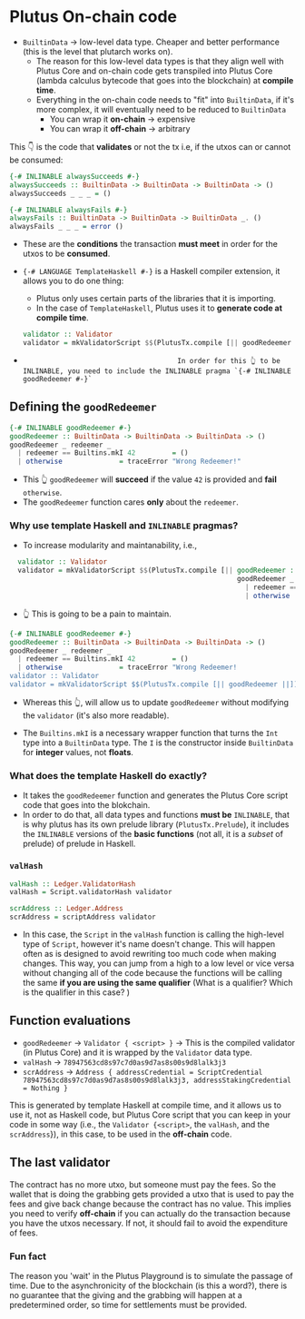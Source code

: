 # Plutus On-chain code

- `BuiltinData` -> low-level data type. Cheaper and better performance (this is the level that plutarch works on).
    - The reason for this low-level data types is that they align well with Plutus Core and on-chain code gets transpiled into Plutus Core (lambda calculus bytecode that goes into the blockchain) at **compile time**.
    - Everything in the on-chain code needs to "fit" into `BuiltinData`, if it's more complex, it will eventually need to be reduced to `BuiltinData` 
        - You can wrap it **on-chain** -> expensive
        - You can wrap it **off-chain** -> arbitrary

This 👇 is the code that **validates** or not the tx i.e, if the utxos can or cannot be consumed:

```Haskell
{-# INLINABLE alwaysSucceeds #-}
alwaysSucceeds :: BuiltinData -> BuiltinData -> BuiltinData -> ()
alwaysSucceeds _ _ _ = ()

{-# INLINABLE alwaysFails #-}
alwaysFails :: BuiltinData -> BuiltinData -> BuiltinData _. ()
alwaysFails _ _ _ = error ()
```

- These are the **conditions** the transaction **must meet** in order for the utxos to be **consumed**. 


- `{-# LANGUAGE TemplateHaskell #-}` is a Haskell compiler extension, it allows you to do one thing: 
    - Plutus only uses certain parts of the libraries that it is importing. 
    - In the case of `TemplateHaskell`, Plutus uses it to **generate code at compile time**. 

    ```Haskell
    validator :: Validator
    validator = mkValidatorScript $$(PlutusTx.compile [|| goodRedeemer ||])
    ```
-                                           In order for this 👆 to be INLINABLE, you need to include the INLINABLE pragma `{-# INLINABLE goodRedeemer #-}`

## Defining the `goodRedeemer`
```Haskell
{-# INLINABLE goodRedeemer #-}
goodRedeemer :: BuiltinData -> BuiltinData -> BuiltinData -> ()
goodRedeemer _ redeemer _ 
  | redeemer == Builtins.mkI 42         = ()
  | otherwise              = traceError "Wrong Redeemer!"

```
- This 👆 `goodRedeemer` will **succeed** if the value `42` is provided and **fail** `otherwise`. 
- The `goodRedeemer` function cares **only** about the `redeemer`.

### Why use template Haskell and `INLINABLE` pragmas? 

- To increase modularity and maintanability, i.e.,
```Haskell
  validator :: Validator
  validator = mkValidatorScript $$(PlutusTx.compile [|| goodRedeemer :: BuiltinData -> BuiltinData -> BuiltinData -> ()
                                                        goodRedeemer _ redeemer _ 
                                                          | redeemer == Builtins.mkI 42         = ()
                                                          | otherwise              = traceError "Wrong Redeemer!" ||])
  ```
- 👆 This is going to be a pain to maintain.
    
```Haskell
{-# INLINABLE goodRedeemer #-}
goodRedeemer :: BuiltinData -> BuiltinData -> BuiltinData -> ()
goodRedeemer _ redeemer _ 
  | redeemer == Builtins.mkI 42         = ()
  | otherwise              = traceError "Wrong Redeemer!
validator :: Validator
validator = mkValidatorScript $$(PlutusTx.compile [|| goodRedeemer ||])
```
- Whereas this 👆, will allow us to update `goodRedeemer` without modifying the `validator` (it's also more readable). 

- The `Builtins.mkI` is a necessary wrapper function that turns the `Int` type into a `BuiltinData` type. The `I` is the constructor inside `BuiltinData` for **integer** values, not **floats**.
### What does the template Haskell do exactly?

- It takes the `goodRedeemer` function and generates the Plutus Core script code that goes into the blokchain. 
- In order to do that, all data types and functions **must be** `INLINABLE`, that is why plutus has its own prelude library (`PlutusTx.Prelude`), it includes the `INLINABLE` versions of the **basic functions** (not all, it is a *subset* of prelude) of prelude in Haskell. 

### `valHash`

```Haskell
valHash :: Ledger.ValidatorHash
valHash = Script.validatorHash validator

scrAddress :: Ledger.Address
scrAddress = scriptAddress validator
```

- In this case, the `Script` in the `valHash` function is calling the high-level type of `Script`, however it's name doesn't change. This will happen often as is designed to avoid rewriting too much code when making changes. This way, you can jump from a high to a low level or vice versa without changing all of the code because the functions will be calling the same **if you are using the same qualifier** (What is a qualifier? Which is the qualifier in this case? ) 


## Function evaluations

- `goodRedeemer` -> `Validator { <script> }` -> This is the compiled validator (in Plutus Core) and it is wrapped by the `Validator` data type.
- `valHash` -> `78947563cd8s97c7d0as9d7as8s00s9d8lalk3j3` 
- `scrAddress` -> `Address { addressCredential = ScriptCredential 78947563cd8s97c7d0as9d7as8s00s9d8lalk3j3, addressStakingCredential = Nothing }`

This is generated by template Haskell at compile time, and it allows us to use it, not as Haskell code, but Plutus Core script that you can keep in your code in some way (i.e., the `Validator {<script>`, the `valHash`, and the `scrAddress`}), in this case, to be used in the **off-chain** code.


## The last validator

The contract has no more utxo, but someone must pay the fees. So the wallet that is doing the grabbing gets provided a utxo that is used to pay the fees and give back change because the contract has no value. This implies you need to verify **off-chain** if you can actually do the transaction because you have the utxos necessary. If not, it should fail to avoid the expenditure of fees.

### Fun fact

The reason you 'wait' in the Plutus Playground is to simulate the passage of time. Due to the asynchronicity of the blockchain (is this a word?), there is no guarantee that the giving and the grabbing will happen at a predetermined order, so time for settlements must be provided. 